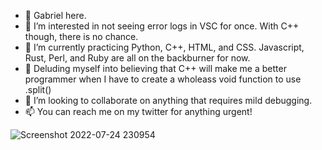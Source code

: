 - 👋 Gabriel here.
- 👀 I’m interested in not seeing error logs in VSC for once. With C++ though, there is no chance.
- 🌱 I’m currently practicing Python, C++, HTML, and CSS. Javascript, Rust, Perl, and Ruby are all on the backburner for now.
- 🤡 Deluding myself into believing that C++ will make me a better programmer when I have to create a wholeass void function to use .split()
- 💞️ I’m looking to collaborate on anything that requires mild debugging.
- 📫 You can reach me on my twitter for anything urgent!

![Screenshot 2022-07-24 230954](https://user-images.githubusercontent.com/117062305/205640295-b29d6c08-1fb5-4621-bca6-ed72b8b9444f.jpg)
